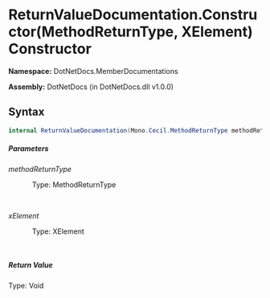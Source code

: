 # ReturnValueDocumentation.Constructor(MethodReturnType, XElement) Constructor
**Namespace:** DotNetDocs.MemberDocumentations

**Assembly:** DotNetDocs (in DotNetDocs.dll v1.0.0)
## Syntax
```csharp
internal ReturnValueDocumentation(Mono.Cecil.MethodReturnType methodReturnType, System.Xml.Linq.XElement xElement);
```
##### Parameters
*methodReturnType*

&nbsp;&nbsp;&nbsp;&nbsp;&nbsp;&nbsp;&nbsp;&nbsp;&nbsp;&nbsp;&nbsp;&nbsp;Type: MethodReturnType

&nbsp;&nbsp;&nbsp;&nbsp;&nbsp;&nbsp;&nbsp;&nbsp;&nbsp;&nbsp;&nbsp;&nbsp;


*xElement*

&nbsp;&nbsp;&nbsp;&nbsp;&nbsp;&nbsp;&nbsp;&nbsp;&nbsp;&nbsp;&nbsp;&nbsp;Type: XElement

&nbsp;&nbsp;&nbsp;&nbsp;&nbsp;&nbsp;&nbsp;&nbsp;&nbsp;&nbsp;&nbsp;&nbsp;


##### Return Value
Type: Void



